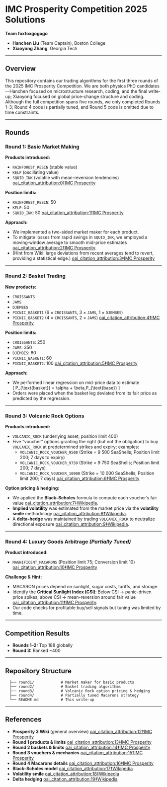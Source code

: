 # IMC Prosperity Competition 2025 Solutions  
**Team foxfoxgogogo**  
- **Hanchen Liu** (Team Captain), Boston College  
- **Xiaoyong Zhang**, Georgia Tech  

---

## Overview  
This repository contains our trading algorithms for the first three rounds of the 2025 IMC Prosperity Competition. We are both physics PhD candidates—Hanchen focused on microstructure research, coding, and the final write-up; Xiaoyong focused on global price-change structure and coding. Although the full competition spans five rounds, we only completed Rounds 1–3; Round 4 code is partially tuned, and Round 5 code is omitted due to time constraints.

---

## Rounds

### Round 1: Basic Market Making  
**Products introduced:**  
- `RAINFOREST_RESIN` (stable value)  
- `KELP` (oscillating value)  
- `SQUID_INK` (volatile with mean-reversion tendencies)  [oai_citation_attribution:0‡IMC Prosperity](https://imc-prosperity.notion.site/Round-1-19ee8453a09381d18b78cf3c21e5d916)  

**Position limits:**  
- `RAINFOREST_RESIN`: 50  
- `KELP`: 50  
- `SQUID_INK`: 50  [oai_citation_attribution:1‡IMC Prosperity](https://imc-prosperity.notion.site/Round-1-19ee8453a09381d18b78cf3c21e5d916)  

**Approach:**  
- We implemented a two-sided market maker for each product.  
- To mitigate losses from rapid swings in `SQUID_INK`, we employed a moving‐window average to smooth mid-price estimates  [oai_citation_attribution:2‡IMC Prosperity](https://imc-prosperity.notion.site/Round-1-19ee8453a09381d18b78cf3c21e5d916).  
- (Hint from Wiki: large deviations from recent averages tend to revert, providing a statistical edge.)  [oai_citation_attribution:3‡IMC Prosperity](https://imc-prosperity.notion.site/Round-1-19ee8453a09381d18b78cf3c21e5d916)  

---

### Round 2: Basket Trading  
**New products:**  
- `CROISSANTS`  
- `JAMS`  
- `DJEMBES`  
- `PICNIC_BASKET1` (6 × `CROISSANTS`, 3 × `JAMS`, 1 × `DJEMBES`)  
- `PICNIC_BASKET2` (4 × `CROISSANTS`, 2 × `JAMS`)  [oai_citation_attribution:4‡IMC Prosperity](https://imc-prosperity.notion.site/Round-2-19ee8453a09381a580cdf9c0468e9bc8)  

**Position limits:**  
- `CROISSANTS`: 250  
- `JAMS`: 350  
- `DJEMBES`: 60  
- `PICNIC_BASKET1`: 60  
- `PICNIC_BASKET2`: 100  [oai_citation_attribution:5‡IMC Prosperity](https://imc-prosperity.notion.site/Round-2-19ee8453a09381a580cdf9c0468e9bc8)  

**Approach:**  
- We performed linear regression on mid-price data to estimate  
  \[
    P_{\text{basket}} = \alpha + \beta\,P_{\text{base}}
  \]  
- Orders were placed when the basket leg deviated from its fair price as predicted by the regression.

---

### Round 3: Volcanic Rock Options  
**Products introduced:**  
- `VOLCANIC_ROCK` (underlying asset; position limit 400)  
- Five “voucher” options granting the right (but not the obligation) to buy `VOLCANIC_ROCK` at predetermined strikes and expiry; examples:  
  - `VOLCANIC_ROCK_VOUCHER_9500` (Strike = 9 500 SeaShells; Position limit 200; 7 days to expiry)  
  - `VOLCANIC_ROCK_VOUCHER_9750` (Strike = 9 750 SeaShells; Position limit 200; 7 days)  
  - `VOLCANIC_ROCK_VOUCHER_10000` (Strike = 10 000 SeaShells; Position limit 200; 7 days)  [oai_citation_attribution:6‡IMC Prosperity](https://imc-prosperity.notion.site/Round-3-19ee8453a093811082dbcdd1f6c1cd0f)  

**Option pricing & hedging:**  
- We applied the **Black–Scholes** formula to compute each voucher’s fair value  [oai_citation_attribution:7‡Wikipedia](https://en.wikipedia.org/wiki/Black%E2%80%93Scholes_model?utm_source=chatgpt.com).  
- **Implied volatility** was estimated from the market price via the **volatility smile** methodology  [oai_citation_attribution:8‡Wikipedia](https://en.wikipedia.org/wiki/Volatility_smile?utm_source=chatgpt.com).  
- A **delta-hedge** was maintained by trading `VOLCANIC_ROCK` to neutralize directional exposure  [oai_citation_attribution:9‡Wikipedia](https://en.wikipedia.org/wiki/Delta_neutral?utm_source=chatgpt.com).

---

### Round 4: Luxury Goods Arbitrage *(Partially Tuned)*  
**Product introduced:**  
- `MAGNIFICENT_MACARONS` (Position limit 75; Conversion limit 10)  [oai_citation_attribution:10‡IMC Prosperity](https://imc-prosperity.notion.site/Round-4-19ee8453a0938112aa5fd7f0d060ffe6)  

**Challenge & Hint:**  
- MACARON prices depend on sunlight, sugar costs, tariffs, and storage.  
- Identify the **Critical Sunlight Index (CSI)**: Below CSI → panic-driven price spikes; above CSI → mean-reversion around fair value  [oai_citation_attribution:11‡IMC Prosperity](https://imc-prosperity.notion.site/Round-4-19ee8453a0938112aa5fd7f0d060ffe6).  
- Our code checks for profitable buy/sell signals but tuning was limited by time.

---

## Competition Results  
- **Rounds 1–2:** Top 188 globally  
- **Round 3:** Ranked ~400  

---

## Repository Structure  
```
  ├── round1/            # Market maker for basic products
  ├── round2/            # Basket trading algorithms
  ├── round3/            # Volcanic Rock option pricing & hedging
  ├── round4/            # Partially tuned Macarons strategy
  └── README.md          # This write-up
```
---

## References  
- **Prosperity 3 Wiki** (general overview)  [oai_citation_attribution:12‡IMC Prosperity](https://imc-prosperity.notion.site/Prosperity-3-Wiki-19ee8453a09380529731c4e6fb697ea4)  
- **Round 1 products & limits**  [oai_citation_attribution:13‡IMC Prosperity](https://imc-prosperity.notion.site/Round-1-19ee8453a09381d18b78cf3c21e5d916)  
- **Round 2 baskets & limits**  [oai_citation_attribution:14‡IMC Prosperity](https://imc-prosperity.notion.site/Round-2-19ee8453a09381a580cdf9c0468e9bc8)  
- **Round 3 vouchers & mechanics**  [oai_citation_attribution:15‡IMC Prosperity](https://imc-prosperity.notion.site/Round-3-19ee8453a093811082dbcdd1f6c1cd0f)  
- **Round 4 Macarons details**  [oai_citation_attribution:16‡IMC Prosperity](https://imc-prosperity.notion.site/Round-4-19ee8453a0938112aa5fd7f0d060ffe6)  
- **Black–Scholes model**  [oai_citation_attribution:17‡Wikipedia](https://en.wikipedia.org/wiki/Black%E2%80%93Scholes_model?utm_source=chatgpt.com)  
- **Volatility smile**  [oai_citation_attribution:18‡Wikipedia](https://en.wikipedia.org/wiki/Volatility_smile?utm_source=chatgpt.com)  
- **Delta hedging**  [oai_citation_attribution:19‡Wikipedia](https://en.wikipedia.org/wiki/Delta_neutral?utm_source=chatgpt.com)  

